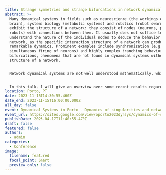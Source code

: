 ```yaml
---
title: Strange symmetries and strange bifurcations in network dynamical systems
abstract: >-
  Many dynamical systems in fields such as neuroscience (the workings of the
  brain), systems biology (metabolic systems) and robotics (robot swarms)
  exhibit the structure of a network: they consist of nodes (neurons, proteins,
  robots) with connections between them. It usually does not suffice to
  understand the nature of the individual nodes to deduce the behavior of the
  network, as the specific interaction structure of a network can produce
  remarkable dynamics. Prominent examples include synchronization (e.g., the
  simultaneous firing of neurons) and highly complex branching behavior in
  bifurcations, phenomena that are not found in dynamical systems without the
  structure of a network.


  Network dynamical systems are not well understood mathematically, which makes it hard to quantify and control their behavior. The reason is that most of the established machinery of dynamical systems theory fails to distinguish between networks and general dynamical systems. Thus, we need mathematical tools that are tailor-made for network problems. Several techniques have been proposed recently, and they strikingly have one thing in common: they exploit the algebraic nature of networks. 


  In this talk, I will give an overview over some recent results regarding the question which dynamical behavior and generic bifurcations are dictated by the network structure of a system. In particular, I will illustrate how structural and algebraic properties culminate in symmetries of the governing equations and how these can be exploited for (partial) answers. This includes classical symmetries but also more exotic concepts such as monoid and quiver representations.
location: Porto, PT
date: 2023-11-15T14:30:55.460Z
date_end: 2023-11-15T16:00:00.000Z
all_day: false
event: Dynamical Systems in Porto - Dynamics of singularities and networks
event_url: https://sites.google.com/view/oporto2023dynsys/dynamics-of-singularities-and-networks
publishDate: 2023-04-17T11:40:55.470Z
draft: false
featured: false
authors:
  - admin
categories:
  - Conference
image:
  filename: featured
  focal_point: Smart
  preview_only: false
---
```

